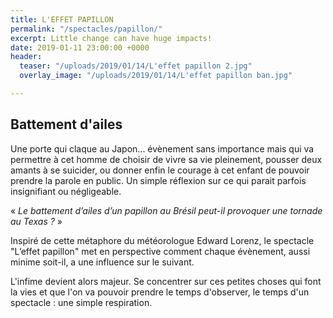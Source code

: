 ```yaml
---
title: L'EFFET PAPILLON
permalink: "/spectacles/papillon/"
excerpt: Little change can have huge impacts!
date: 2019-01-11 23:00:00 +0000
header:
  teaser: "/uploads/2019/01/14/L'effet papillon 2.jpg"
  overlay_image: "/uploads/2019/01/14/L'effet papillon ban.jpg"

---
```

## Battement d'ailes

Une porte qui claque au Japon... évènement sans importance mais qui va permettre à cet homme de choisir de vivre sa vie pleinement, pousser deux amants à se suicider, ou donner enfin le courage à cet enfant de pouvoir prendre la parole en public. Un simple réflexion sur ce qui parait parfois insignifiant ou négligeable.

« _Le battement d’ailes d’un papillon au Brésil peut-il provoquer une tornade au Texas ?_ »

Inspiré de cette métaphore du météorologue Edward Lorenz, le spectacle "L’effet papillon" met en perspective comment chaque évènement, aussi minime soit-il, a une influence sur le suivant.

L'infime devient alors majeur. Se concentrer sur ces petites choses qui font la vies et que l'on va pouvoir prendre le temps d'observer, le temps d'un spectacle : une simple respiration.